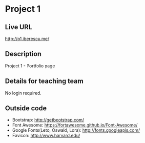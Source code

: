 # Project 1

## Live URL
<http://p1.iberescu.me/>

## Description
Project 1 - Portfolio page 

## Details for teaching team
No login required.

## Outside code
* Bootstrap: http://getbootstrap.com/
* Font Awesome: https://fortawesome.github.io/Font-Awesome/
* Google Fonts(Leto, Oswald, Lora): http://fonts.googleapis.com/
* Favicon: http://www.harvard.edu/